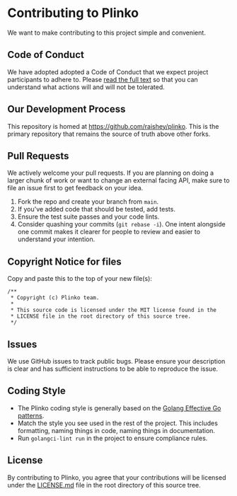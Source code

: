 # Contributing to Plinko
We want to make contributing to this project simple and convenient.

## Code of Conduct
We have adopted adopted a Code of Conduct that we expect project participants to
adhere to. Please [read the full text](https://code.fb.com/codeofconduct/) so
that you can understand what actions will and will not be tolerated.

## Our Development Process
This repository is homed at https://github.com/raishey/plinko.   This is the primary repository that remains the source of truth above other forks.

## Pull Requests
We actively welcome your pull requests. If you are planning on doing a larger
chunk of work or want to change an external facing API, make sure to file an
issue first to get feedback on your idea.

1. Fork the repo and create your branch from `main`.
2. If you've added code that should be tested, add tests.
3. Ensure the test suite passes and your code lints.
4. Consider quashing your commits (`git rebase -i`). One intent alongside one
   commit makes it clearer for people to review and easier to understand your
   intention.

## Copyright Notice for files
Copy and paste this to the top of your new file(s):

```
/**
 * Copyright (c) Plinko team.
 *
 * This source code is licensed under the MIT license found in the
 * LICENSE file in the root directory of this source tree.
 */
```


## Issues
We use GitHub issues to track public bugs. Please ensure your description is
clear and has sufficient instructions to be able to reproduce the issue.

## Coding Style
* The Plinko coding style is generally based on the
  [Golang Effective Go patterns](https://golang.org/doc/effective_go).
* Match the style you see used in the rest of the project. This includes
  formatting, naming things in code, naming things in documentation.
* Run `golangci-lint run` in the project to ensure compliance rules.

## License
By contributing to Plinko, you agree that your contributions will be licensed
under the [LICENSE.md](./LICENSE.MD) file in the root directory of this source tree.